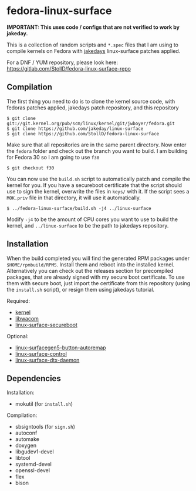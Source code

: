 # fedora-linux-surface
**IMPORTANT: This uses code / configs that are not verified to work by jakeday.**

This is a collection of random scripts and `*.spec` files that I am using to compile kernels on Fedora with [jakedays](https://github.com/jakeday/linux-surface) linux-surface patches applied.

For a DNF / YUM repository, please look here: https://gitlab.com/StollD/fedora-linux-surface-repo

## Compilation
The first thing you need to do is to clone the kernel source code, with fedoras patches applied, jakedays patch repository, and this repository
```
$ git clone git://git.kernel.org/pub/scm/linux/kernel/git/jwboyer/fedora.git
$ git clone https://github.com/jakeday/linux-surface
$ git clone https://github.com/StollD/fedora-linux-surface
```

Make sure that all repositories are in the same parent directory. Now enter the `fedora` folder and check out the branch you want to build. I am building for Fedora 30 so I am going to use `f30`
```
$ git checkout f30
```

You can now use the `build.sh` script to automatically patch and compile the kernel for you. If you have a secureboot certificate that the script should use to sign the kernel, overwrite the files in `keys/` with it. If the script sees a `MOK.priv` file in that directory, it will use it automatically.
```
$ ../fedora-linux-surface/build.sh -j4 ../linux-surface
```
Modify `-j4` to be the amount of CPU cores you want to use to build the kernel, and `../linux-surface` to be the path to jakedays repository.

## Installation
When the build completed you will find the generated RPM packages under `$HOME/rpmbuild/RPMS`. Install them and reboot into the installed kernel.
Alternatively you can check out the releases section for precompiled packages, that are already signed with my secure boot certificate. To use them with secure boot,
just import the certificate from this repository (using the `install.sh` script), or resign them using jakedays tutorial.

Required:
* [kernel](https://github.com/StollD/fedora-linux-surface/releases/tag/kernel-surface-5.1.15)
* [libwacom](https://github.com/StollD/fedora-linux-surface/releases/tag/libwacom-surface-0.33)
* [linux-surface-secureboot](https://github.com/StollD/fedora-linux-surface/releases/tag/linux-surface-secureboot-1)

Optional:
* [linux-surfacegen5-button-autoremap](https://github.com/StollD/fedora-linux-surface/releases/tag/linux-surfacegen5-button-autoremap-1)
* [linux-surface-control](https://github.com/StollD/fedora-linux-surface/releases/tag/linux-surface-control-0.2.2)
* [linux-surface-dtx-daemon](https://github.com/StollD/fedora-linux-surface/releases/tag/linux-surface-dtx-daemon-0.1.2)

## Dependencies
Installation:
* mokutil (for `install.sh`)

Compilation:
* sbsigntools (for `sign.sh`)
* autoconf 
* automake 
* doxygen 
* libgudev1-devel 
* libtool 
* systemd-devel
* openssl-devel
* flex
* bison
